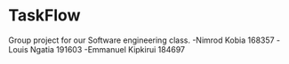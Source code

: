 # TaskFlow
Group project for our Software engineering class.
-Nimrod Kobia 168357
-Louis Ngatia 191603
-Emmanuel Kipkirui 184697

